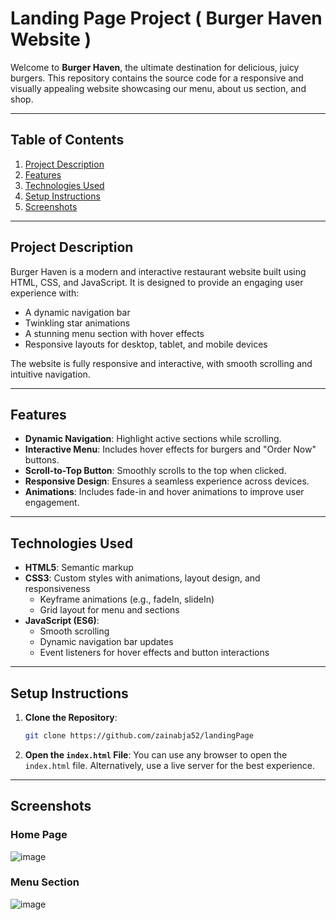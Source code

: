 # Landing Page Project ( **Burger Haven Website** )

Welcome to **Burger Haven**, the ultimate destination for delicious, juicy burgers. This repository contains the source code for a responsive and visually appealing website showcasing our menu, about us section, and shop.

---

## **Table of Contents**
1. [Project Description](#project-description)
2. [Features](#features)
3. [Technologies Used](#technologies-used)
4. [Setup Instructions](#setup-instructions)
5. [Screenshots](#screenshots)


---

## **Project Description**
Burger Haven is a modern and interactive restaurant website built using HTML, CSS, and JavaScript. It is designed to provide an engaging user experience with:
- A dynamic navigation bar
- Twinkling star animations
- A stunning menu section with hover effects
- Responsive layouts for desktop, tablet, and mobile devices

The website is fully responsive and interactive, with smooth scrolling and intuitive navigation.

---

## **Features**
- **Dynamic Navigation**: Highlight active sections while scrolling.
- **Interactive Menu**: Includes hover effects for burgers and "Order Now" buttons.
- **Scroll-to-Top Button**: Smoothly scrolls to the top when clicked.
- **Responsive Design**: Ensures a seamless experience across devices.
- **Animations**: Includes fade-in and hover animations to improve user engagement.

---

## **Technologies Used**
- **HTML5**: Semantic markup
- **CSS3**: Custom styles with animations, layout design, and responsiveness
  - Keyframe animations (e.g., fadeIn, slideIn)
  - Grid layout for menu and sections
- **JavaScript (ES6)**:
  - Smooth scrolling
  - Dynamic navigation bar updates
  - Event listeners for hover effects and button interactions

---

## **Setup Instructions**
1. **Clone the Repository**:
   ```bash
   git clone https://github.com/zainabja52/landingPage
   ```
2. **Open the `index.html` File**:
   You can use any browser to open the `index.html` file. Alternatively, use a live server for the best experience.

---

## **Screenshots**
### Home Page
![image](https://github.com/user-attachments/assets/a5971b55-812a-431f-ab7d-b75697bb9870)

### Menu Section
![image](https://github.com/user-attachments/assets/9d8bec41-6530-4186-9414-dfae85c4a913)
